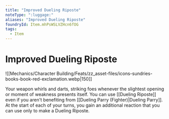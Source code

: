 ```yaml
---
title: "Improved Dueling Riposte"
noteType: ":luggage:"
aliases: "Improved Dueling Riposte"
foundryId: Item.mhPsWSLVZHcn6fOG
tags:
  - Item
---
```


# Improved Dueling Riposte
![[Mechanics/Character Building/Feats/zz_asset-files/icons-sundries-books-book-red-exclamation.webp|150]]

Your weapon whirls and darts, striking foes whenever the slightest opening or moment of weakness presents itself. You can use [[Dueling Riposte]] even if you aren't benefiting from [[Dueling Parry (Fighter)|Dueling Parry]]. At the start of each of your turns, you gain an additional reaction that you can use only to make a Dueling Riposte.
